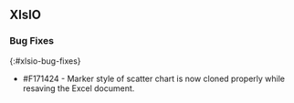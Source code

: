## XlsIO

### Bug Fixes
{:#xlsio-bug-fixes}

* \#F171424 - Marker style of scatter chart is now cloned properly while resaving the Excel document.
